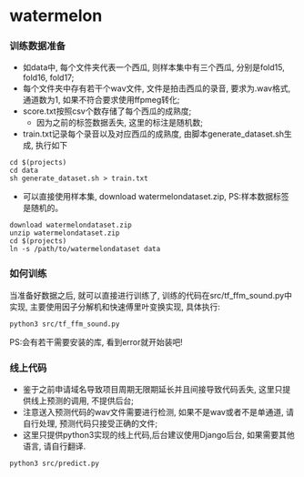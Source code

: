 # watermelon

### 训练数据准备
- 如data中, 每个文件夹代表一个西瓜, 则样本集中有三个西瓜, 分别是fold15, fold16, fold17;
- 每个文件夹中存有若干个wav文件, 文件是拍击西瓜的录音, 要求为.wav格式, 通道数为1, 如果不符合要求使用ffpmeg转化;
- score.txt按照csv个数存储了每个西瓜的成熟度;
  - 因为之前的标签数据丢失, 这里的标注是随机数;
- train.txt记录每个录音以及对应西瓜的成熟度, 由脚本generate_dataset.sh生成, 执行如下

```
cd $(projects)
cd data
sh generate_dataset.sh > train.txt
```
- 可以直接使用样本集, download watermelondataset.zip, PS:样本数据标签是随机的。
```
download watermelondataset.zip
unzip watermelondataset.zip
cd $(projects)
ln -s /path/to/watermelondataset data
```

### 如何训练
当准备好数据之后, 就可以直接进行训练了, 训练的代码在src/tf_ffm_sound.py中实现, 主要使用因子分解机和快速傅里叶变换实现, 具体执行:

```
python3 src/tf_ffm_sound.py
```
PS:会有若干需要安装的库, 看到error就开始装吧!
### 线上代码
- 鉴于之前申请域名导致项目周期无限期延长并且间接导致代码丢失, 这里只提供线上预测的调用, 不提供后台;
- 注意送入预测代码的wav文件需要进行检测, 如果不是wav或者不是单通道, 请自行处理, 预测代码只接受正确的文件;
- 这里只提供python3实现的线上代码,后台建议使用Django后台, 如果需要其他语言, 请自行翻译.

```
python3 src/predict.py
```
